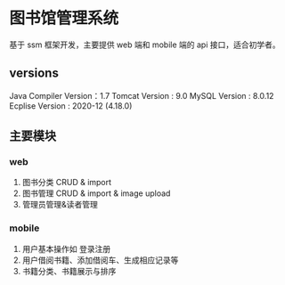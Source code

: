 # 图书馆管理系统
基于 ssm 框架开发，主要提供 web 端和 mobile 端的 api 接口，适合初学者。

## versions
Java Compiler Version：1.7
Tomcat Version : 9.0
MySQL Version : 8.0.12
Ecplise Version : 2020-12 (4.18.0)

## 主要模块
### web
1. 图书分类 CRUD & import
2. 图书管理 CRUD & import & image upload
3. 管理员管理&读者管理

### mobile
1. 用户基本操作如 登录注册
2. 用户借阅书籍、添加借阅车、生成相应记录等
3. 书籍分类、书籍展示与排序  
